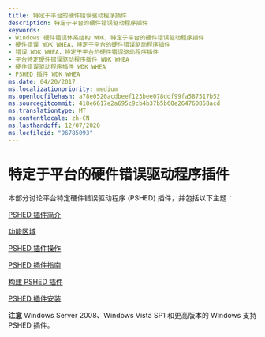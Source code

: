 ```yaml
---
title: 特定于平台的硬件错误驱动程序插件
description: 特定于平台的硬件错误驱动程序插件
keywords:
- Windows 硬件错误体系结构 WDK，特定于平台的硬件错误驱动程序插件
- 硬件错误 WDK WHEA，特定于平台的硬件错误驱动程序插件
- 错误 WDK WHEA，特定于平台的硬件错误驱动程序插件
- 平台特定硬件错误驱动程序插件 WDK WHEA
- 硬件错误驱动程序插件 WDK WHEA
- PSHED 插件 WDK WHEA
ms.date: 04/20/2017
ms.localizationpriority: medium
ms.openlocfilehash: a78e0520acdbeef123bee078ddf99fa587517b52
ms.sourcegitcommit: 418e6617e2a695c9cb4b37b5b60e264760858acd
ms.translationtype: MT
ms.contentlocale: zh-CN
ms.lasthandoff: 12/07/2020
ms.locfileid: "96785093"
---
```

# <a name="platform-specific-hardware-error-driver-plug-ins"></a>特定于平台的硬件错误驱动程序插件


本部分讨论平台特定硬件错误驱动程序 (PSHED) 插件，并包括以下主题：

[PSHED 插件简介](introduction-to-pshed-plug-ins.md)

[功能区域](functional-areas.md)

[PSHED 插件操作](pshed-plug-in-operations.md)

[PSHED 插件指南](pshed-plug-in-guidelines.md)

[构建 PSHED 插件](building-a-pshed-plug-in.md)

[PSHED 插件安装](pshed-plug-in-installation.md)

**注意**  Windows Server 2008、Windows Vista SP1 和更高版本的 Windows 支持 PSHED 插件。

 

 

 




